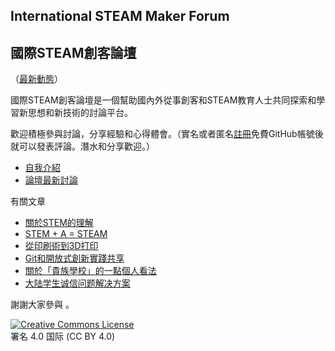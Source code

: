 ## International STEAM Maker Forum 

## 國際STEAM創客論壇 

（[最新動態](https://github.com/orgs/steam-maker/dashboard)）

國際STEAM創客論壇是一個幫助國內外從事創客和STEAM教育人士共同探索和學習新思想和新技術的討論平台。

歡迎積極參與討論，分享經驗和心得體會。（實名或者匿名[註冊](https://github.com/join)免費GitHub帳號後就可以發表評論。潛水和分享歡迎。）

- [自我介紹](https://github.com/steam-maker/steam-maker-forum/issues/6)
- [論壇最新討論](https://github.com/steam-maker/steam-maker-forum/issues?q=is%3Aissue+is%3Aopen+sort%3Aupdated-desc)

有關文章

- [關於STEM的理解](STEM)
- [STEM + A = STEAM](STEAM)
- [從印刷術到3D打印](3D)
- [Git和開放式創新實踐共享](git)
- [關於「貴族學校」的一點個人看法](elite)
- [大陆学生诚信问题解决方案](trust)

謝謝大家參與 。

<a rel="license" href="https://creativecommons.org/licenses/by/4.0/deed.zh"><img alt="Creative Commons License" style="border-width:0" src="https://i.creativecommons.org/l/by/4.0/88x31.png" /></a><br/>署名 4.0 国际 (CC BY 4.0)
